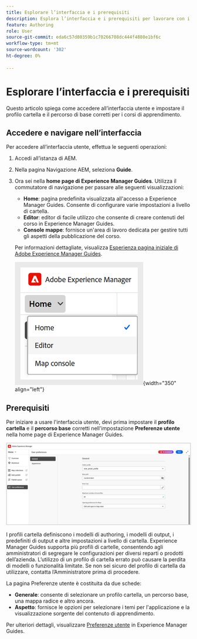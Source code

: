 ```yaml
---
title: Esplorare l’interfaccia e i prerequisiti
description: Esplora l’interfaccia e i prerequisiti per lavorare con i contenuti di apprendimento e formazione in Adobe Experience Manager Guides.
feature: Authoring
role: User
source-git-commit: eda6c57d80359b1c70266708dc444f4880e1bf6c
workflow-type: tm+mt
source-wordcount: '302'
ht-degree: 0%

---
```


# Esplorare l’interfaccia e i prerequisiti

Questo articolo spiega come accedere all’interfaccia utente e impostare il profilo cartella e il percorso di base corretti per i corsi di apprendimento.

## Accedere e navigare nell’interfaccia

Per accedere all’interfaccia utente, effettua le seguenti operazioni:

1. Accedi all’istanza di AEM.
2. Nella pagina Navigazione AEM, seleziona **Guide**.
3. Ora sei nella **home page di Experience Manager Guides**. Utilizza il commutatore di navigazione per passare alle seguenti visualizzazioni:

   - **Home**: pagina predefinita visualizzata all&#39;accesso a Experience Manager Guides. Consente di configurare varie impostazioni a livello di cartella.
   - **Editor**: editor di facile utilizzo che consente di creare contenuti del corso in Experience Manager Guides.
   - **Console mappe**: fornisce un&#39;area di lavoro dedicata per gestire tutti gli aspetti della pubblicazione del corso.

   Per informazioni dettagliate, visualizza [Esperienza pagina iniziale di Adobe Experience Manager Guides](../user-guide/intro-home-page.md).

   ![](assets/aem-navigation-switcher.png){width="350" align="left"}

## Prerequisiti

Per iniziare a usare l&#39;interfaccia utente, devi prima impostare il **profilo cartella** e il **percorso base** corretti nell&#39;impostazione **Preferenze utente** nella home page di Experience Manager Guides.

![](assets/setup-folder-profile.png)

I profili cartella definiscono i modelli di authoring, i modelli di output, i predefiniti di output e altre impostazioni a livello di cartella. Experience Manager Guides supporta più profili di cartelle, consentendo agli amministratori di segregare le configurazioni per diversi reparti o prodotti dell’azienda. L’utilizzo di un profilo di cartella errato può causare la perdita di modelli o funzionalità limitate. Se non sei sicuro del profilo di cartella da utilizzare, contatta l’Amministratore prima di procedere.

La pagina Preferenze utente è costituita da due schede:

- **Generale**: consente di selezionare un profilo cartella, un percorso base, una mappa radice e altro ancora.
- **Aspetto**: fornisce le opzioni per selezionare i temi per l&#39;applicazione e la visualizzazione sorgente del contenuto di apprendimento.

Per ulteriori dettagli, visualizzare [Preferenze utente](../user-guide/intro-home-page.md#user-preferences) in Experience Manager Guides.










